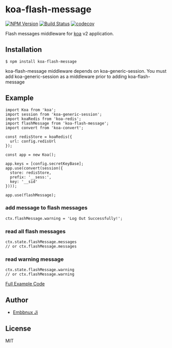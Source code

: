# koa-flash-message

[![NPM Version](https://img.shields.io/npm/v/koa-flash-message.svg?style=flat-square)](https://www.npmjs.com/package/koa-flash-message)
[![Build Status](https://travis-ci.org/embbnux/koa-flash-message.svg?branch=master)](https://travis-ci.org/embbnux/koa-flash-message)
[![codecov](https://codecov.io/gh/embbnux/koa-flash-message/branch/master/graph/badge.svg)](https://codecov.io/gh/embbnux/koa-flash-message)

Flash messages middleware for [koa](https://github.com/koajs/koa) v2 application.

## Installation

```
$ npm install koa-flash-message
```

koa-flash-message middleware depends on koa-generic-session. You must add koa-generic-session as a middleware prior to adding koa-flash-message

## Example

```
import Koa from 'koa';
import session from 'koa-generic-session';
import koaRedis from 'koa-redis';
import flashMessage from 'koa-flash-message';
import convert from 'koa-convert';

const redisStore = koaRedis({
  url: config.redisUrl
});

const app = new Koa();

app.keys = [config.secretKeyBase];
app.use(convert(session({
  store: redisStore,
  prefix: '__sess:',
  key: '__sid'
})));

app.use(flashMessage);
```

### add message to flash messages

```
ctx.flashMessage.warning = 'Log Out Successfully!';
```

### read all flash messages

```
ctx.state.flashMessage.messages
// or ctx.flashMessage.messages
```

### read warning message

```
ctx.state.flashMessage.warning
// or ctx.flashMessage.warning
```

[Full Example Code](https://github.com/embbnux/kails/blob/master/app/index.js)

## Author

* [Embbnux Ji](https://www.embbnux.com)

## License

MIT
